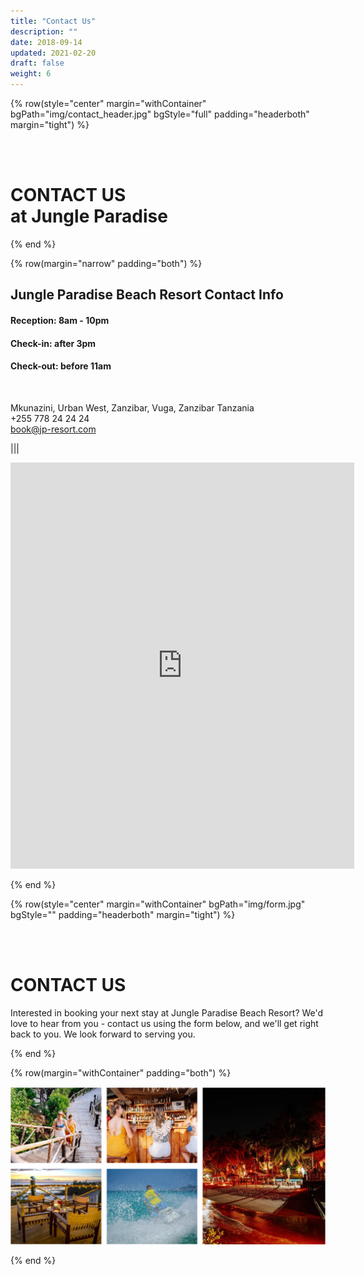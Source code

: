 ```yaml
---
title: "Contact Us"
description: ""
date: 2018-09-14
updated: 2021-02-20
draft: false
weight: 6
---
```



<!-- section 1 (header) -->

{% row(style="center" margin="withContainer" bgPath="img/contact_header.jpg" bgStyle="full" padding="headerboth" margin="tight") %}

<br>

<br>


<h1 class="text-white">CONTACT US<br>at Jungle Paradise</h1>

{% end %}


<div class="container mx-auto"> 

<!-- section 2 -->

{% row(margin="narrow" padding="both") %}

## Jungle Paradise Beach Resort Contact Info

#### **Reception:** 8am - 10pm
#### **Check-in:** after 3pm
#### **Check-out:** before 11am

<br>

Mkunazini, Urban West, Zanzibar, Vuga, Zanzibar Tanzania<br>
+255 778 24 24 24<br>
book@jp-resort.com


|||

<iframe src="https://www.google.com/maps/embed?pb=!1m14!1m8!1m3!1d15865.614525443263!2d39.2018475!3d-6.2103759!3m2!1i1024!2i768!4f13.1!3m3!1m2!1s0x0%3A0x4a79d84b9b2ea768!2sJungle%20Paradise%20Beach%20Resort%20%26%20Spa!5e0!3m2!1sen!2sua!4v1669044476911!5m2!1sen!2sua" width="550" height="650" style="border:0;" allowfullscreen="" loading="lazy" referrerpolicy="no-referrer-when-downgrade" id="ae_iframe_tcxkp1qz"></iframe>

{% end %}

</div>

<!-- section 3 (header) -->

{% row(style="center" margin="withContainer" bgPath="img/form.jpg" bgStyle="" padding="headerboth" margin="tight") %}

<br>

<br>


<h1 class="text-white">CONTACT US</h1>
<p class="text-white text-xl font-semibold">Interested in booking your next stay at Jungle Paradise Beach Resort? We'd love to hear from you - contact us using the form below, and we'll get right back to you. We look forward to serving you.</p>

{% end %}

<div class="container mx-auto"> 

<!-- section 4 -->

{% row(margin="withContainer" padding="both") %}

![Image](./img/gallery.png#mx-auto)

{% end %}





</div>







